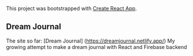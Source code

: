 This project was bootstrapped with [Create React App](https://github.com/facebook/create-react-app).

## Dream Journal
The site so far: [Dream Journal] (https://dreamjournal.netlify.app/)
My growing attempt to make a dream journal with React and Firebase backend

